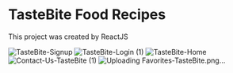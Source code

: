 # TasteBite Food Recipes

This project was created by ReactJS


![TasteBite-Signup](https://github.com/RehabSabryy/food-recipes/assets/126079151/a3cdb598-a2bc-4a8e-99db-32420ac0c02e)
![TasteBite-Login (1)](https://github.com/RehabSabryy/food-recipes/assets/126079151/a0d42929-3fdf-4e72-ae19-1136cd38615c)
![TasteBite-Home](https://github.com/RehabSabryy/food-recipes/assets/126079151/413b3293-8f71-43b6-9224-220ed33ef0a8)
![Contact-Us-TasteBite (1)](https://github.com/RehabSabryy/food-recipes/assets/126079151/b6125212-6b7d-4f0b-bda8-20111e464af8)
![Uploading Favorites-TasteBite.png…]()
